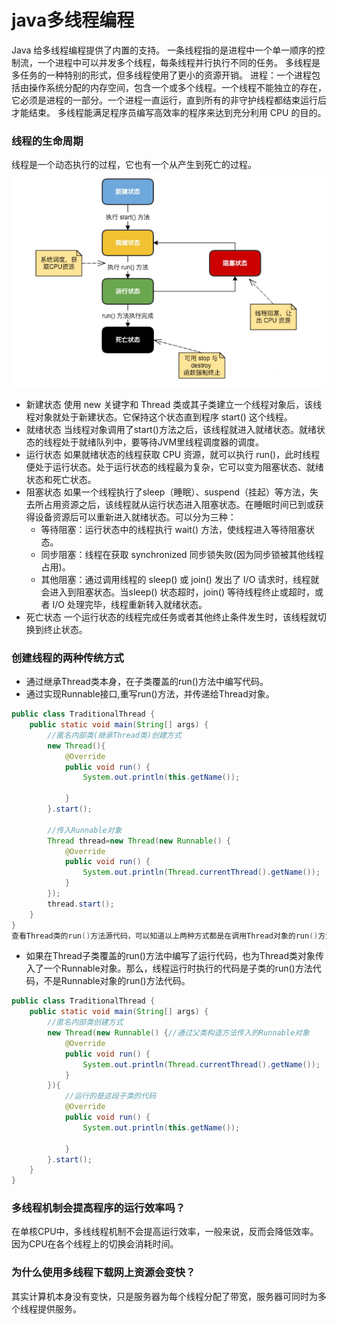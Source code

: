 # java多线程编程
Java 给多线程编程提供了内置的支持。 一条线程指的是进程中一个单一顺序的控制流，一个进程中可以并发多个线程，每条线程并行执行不同的任务。
多线程是多任务的一种特别的形式，但多线程使用了更小的资源开销。
进程：一个进程包括由操作系统分配的内存空间，包含一个或多个线程。一个线程不能独立的存在，它必须是进程的一部分。一个进程一直运行，直到所有的非守护线程都结束运行后才能结束。
多线程能满足程序员编写高效率的程序来达到充分利用 CPU 的目的。

### 线程的生命周期
线程是一个动态执行的过程，它也有一个从产生到死亡的过程。
![image](/.assets/images/1.png)
- 新建状态
使用 new 关键字和 Thread 类或其子类建立一个线程对象后，该线程对象就处于新建状态。它保持这个状态直到程序 start() 这个线程。
- 就绪状态
当线程对象调用了start()方法之后，该线程就进入就绪状态。就绪状态的线程处于就绪队列中，要等待JVM里线程调度器的调度。
- 运行状态
如果就绪状态的线程获取 CPU 资源，就可以执行 run()，此时线程便处于运行状态。处于运行状态的线程最为复杂，它可以变为阻塞状态、就绪状态和死亡状态。
- 阻塞状态
如果一个线程执行了sleep（睡眠）、suspend（挂起）等方法，失去所占用资源之后，该线程就从运行状态进入阻塞状态。在睡眠时间已到或获得设备资源后可以重新进入就绪状态。可以分为三种：
   - 等待阻塞：运行状态中的线程执行 wait() 方法，使线程进入等待阻塞状态。
   - 同步阻塞：线程在获取 synchronized 同步锁失败(因为同步锁被其他线程占用)。
   - 其他阻塞：通过调用线程的 sleep() 或 join() 发出了 I/O 请求时，线程就会进入到阻塞状态。当sleep() 状态超时，join() 等待线程终止或超时，或者 I/O 处理完毕，线程重新转入就绪状态。
- 死亡状态
一个运行状态的线程完成任务或者其他终止条件发生时，该线程就切换到终止状态。

### 创建线程的两种传统方式
- 通过继承Thread类本身，在子类覆盖的run()方法中编写代码。
- 通过实现Runnable接口,重写run()方法，并传递给Thread对象。
```java
public class TraditionalThread {
    public static void main(String[] args) {
        //匿名内部类(继承Thread类)创建方式
        new Thread(){
            @Override
            public void run() {
                System.out.println(this.getName());

            }
        }.start();

        //传入Runnable对象
        Thread thread=new Thread(new Runnable() {
            @Override
            public void run() {
                System.out.println(Thread.currentThread().getName());
            }
        });
        thread.start();
    }
}
查看Thread类的run()方法源代码，可以知道以上两种方式都是在调用Thread对象的run()方法，当Thread类的run()方法没有被子类覆盖时，并且为该Thread类传入了Runnable对象时，执行的是Runnable对象中的run()方法；反之，执行的是Thread类自身的run()方法。
```
- 如果在Thread子类覆盖的run()方法中编写了运行代码，也为Thread类对象传入了一个Runnable对象。那么，线程运行时执行的代码是子类的run()方法代码，不是Runnable对象的run()方法代码。
```java
public class TraditionalThread {
    public static void main(String[] args) {
        //匿名内部类创建方式
        new Thread(new Runnable() {//通过父类构造方法传入的Runnable对象
            @Override
            public void run() {
                System.out.println(Thread.currentThread().getName());
            }
        }){
            //运行的是这段子类的代码
            @Override
            public void run() {
                System.out.println(this.getName());

            }
        }.start();
    }
}
```
### 多线程机制会提高程序的运行效率吗？
在单核CPU中，多线线程机制不会提高运行效率，一般来说，反而会降低效率。因为CPU在各个线程上的切换会消耗时间。
### 为什么使用多线程下载网上资源会变快？
其实计算机本身没有变快，只是服务器为每个线程分配了带宽，服务器可同时为多个线程提供服务。
